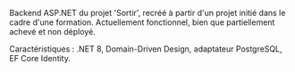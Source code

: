 Backend ASP.NET du projet 'Sortir', recréé à partir d'un projet initié dans le cadre d'une formation. Actuellement fonctionnel, bien que partiellement achevé et non déployé.

Caractéristiques : .NET 8, Domain-Driven Design, adaptateur PostgreSQL, EF Core Identity.
